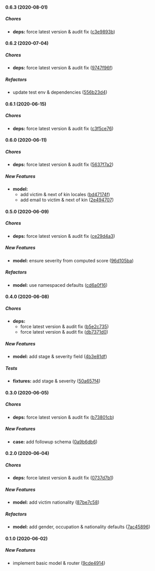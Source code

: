 #### 0.6.3 (2020-08-01)

##### Chores

* **deps:**  force latest version & audit fix ([c3e9893b](https://github.com/codetanzania/ewea-case/commit/c3e9893b5e04ac0eca08148f57d3f75d908bd645))

#### 0.6.2 (2020-07-04)

##### Chores

* **deps:**  force latest version & audit fix ([9747f96f](https://github.com/codetanzania/ewea-case/commit/9747f96fcdaf380be8bc4e01c9b76d772744ab62))

##### Refactors

*  update test env & dependencies ([556b23d4](https://github.com/codetanzania/ewea-case/commit/556b23d416b4e5be5b384040e14ae354168eb166))

#### 0.6.1 (2020-06-15)

##### Chores

* **deps:**  force latest version & audit fix ([c3f5ce76](https://github.com/codetanzania/ewea-case/commit/c3f5ce76822b90781bdcd8a1233b74bf45731527))

#### 0.6.0 (2020-06-11)

##### Chores

* **deps:**  force latest version & audit fix ([5637f7a2](https://github.com/codetanzania/ewea-case/commit/5637f7a248f648d4be38172db24fb7615820503f))

##### New Features

* **model:**
  *  add victim & next of kin locales ([bd47174f](https://github.com/codetanzania/ewea-case/commit/bd47174f05da4d226193496eee1c579b10ed4bc5))
  *  add email to victim & next of kin ([2e494707](https://github.com/codetanzania/ewea-case/commit/2e494707f591f489ad07a64f0f3609921d67a455))

#### 0.5.0 (2020-06-09)

##### Chores

* **deps:**  force latest version & audit fix ([ce29d4a3](https://github.com/codetanzania/ewea-case/commit/ce29d4a3e7c3a804e9f8e7b5e5b691ff66d4c163))

##### New Features

* **model:**  ensure severity from computed score ([96d105ba](https://github.com/codetanzania/ewea-case/commit/96d105ba3cb297141793aa5103b68112be6d308f))

##### Refactors

* **model:**  use namespaced defaults ([cd6a0f16](https://github.com/codetanzania/ewea-case/commit/cd6a0f1648d6760339afed7a86f786bf5905af94))

#### 0.4.0 (2020-06-08)

##### Chores

* **deps:**
  *  force latest version & audit fix ([b5e2c735](https://github.com/codetanzania/ewea-case/commit/b5e2c73590402acf61ec874276730c67ee38683f))
  *  force latest version & audit fix ([db7371d0](https://github.com/codetanzania/ewea-case/commit/db7371d033e175dde113551688610797fd5b1518))

##### New Features

* **model:**  add stage & severity field ([4b3e81df](https://github.com/codetanzania/ewea-case/commit/4b3e81df0af76f095c5e1ad2287a1f6fea714896))

##### Tests

* **fixtures:**  add stage & severity ([50a657f4](https://github.com/codetanzania/ewea-case/commit/50a657f488ae9c7f6653e4cbce42f535a78e963d))

#### 0.3.0 (2020-06-05)

##### Chores

* **deps:**  force latest version & audit fix ([b73801cb](https://github.com/codetanzania/ewea-case/commit/b73801cb6880546adce6ecefacca3f487edf09c2))

##### New Features

* **case:**  add followup schema ([0a9b6db6](https://github.com/codetanzania/ewea-case/commit/0a9b6db64f9e29a8c651ce31e6e38126aed287d6))

#### 0.2.0 (2020-06-04)

##### Chores

* **deps:**  force latest version & audit fix ([0737d7b1](https://github.com/codetanzania/ewea-case/commit/0737d7b14230186b3610ba4a1268504850ef9317))

##### New Features

* **model:**  add victim nationality ([87be7c58](https://github.com/codetanzania/ewea-case/commit/87be7c58c28f901aabf733ad3b064fb8efabad91))

##### Refactors

* **model:**  add gender, occupation & nationality defaults ([7ac45896](https://github.com/codetanzania/ewea-case/commit/7ac458964c801c8a2cd0d670660f3fdd026edc50))

#### 0.1.0 (2020-06-02)

##### New Features

*  implement basic model & router ([9cde4914](https://github.com/codetanzania/ewea-case/commit/9cde491407fcd80d33aef4c9ad7c1077dad81505))

